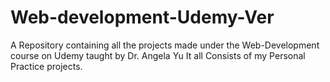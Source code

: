 # Web-development-Udemy-Ver
A Repository containing all the projects made under the Web-Development course on Udemy taught by Dr. Angela Yu
It all Consists of my Personal Practice projects.
